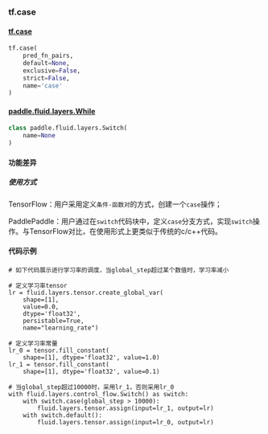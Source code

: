 ### tf.case

#### [tf.case](https://www.tensorflow.org/api_docs/python/tf/case)

```python
tf.case(
    pred_fn_pairs,
    default=None,
    exclusive=False,
    strict=False,
    name='case'
)
```

#### [paddle.fluid.layers.While](http://paddlepaddle.org/documentation/docs/zh/1.3/api_cn/layers_cn.html#while)
```python
class paddle.fluid.layers.Switch(
	name=None
)
```

#### 功能差异

##### 使用方式
TensorFlow：用户采用定义`条件-函数对`的方式，创建一个`case`操作；

PaddlePaddle：用户通过在`switch`代码块中，定义`case`分支方式，实现`switch`操作。与TensorFlow对比，在使用形式上更类似于传统的c/c++代码。


#### 代码示例
```
# 如下代码展示进行学习率的调度，当global_step超过某个数值时，学习率减小

# 定义学习率tensor
lr = fluid.layers.tensor.create_global_var(
    shape=[1],
    value=0.0,
    dtype='float32',
    persistable=True,
    name="learning_rate")
    
# 定义学习率常量
lr_0 = tensor.fill_constant(
    shape=[1], dtype='float32', value=1.0)
lr_1 = tensor.fill_constant(
    shape=[1], dtype='float32', value=0.1)

# 当global_step超过10000时，采用lr_1，否则采用lr_0
with fluid.layers.control_flow.Switch() as switch:
    with switch.case(global_step > 10000):
        fluid.layers.tensor.assign(input=lr_1, output=lr)
    with switch.default():
        fluid.layers.tensor.assign(input=lr_0, output=lr)

```
